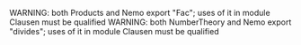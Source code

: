 WARNING: both Products and Nemo export "Fac"; uses of it in module Clausen must be qualified
WARNING: both NumberTheory and Nemo export "divides"; uses of it in module Clausen must be qualified
